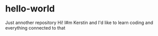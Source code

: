 # hello-world
Just annother repository
Hi!
I#m Kerstin and I'd like to learn coding and everything connected to that
